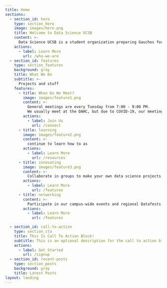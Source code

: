 ```yaml
---
title: Home
sections:
  - section_id: hero
    type: section_hero
    image: images/hero.png
    title: Welcome to Data Science UCSB
    content: >-
      Data Science UCSB is a student organization preparing Gauchos for successful careers in data science and analytics.
    actions:
      - label: Learn More
        url: /who-we-are
  - section_id: features
    type: section_features
    background: gray
    title: What We Do
    subtitle: >-
      Projects and stuff
    features:
      - title: When Do We Meet?
        image: images/feature1.png
        content: >-
          General meetings are every Tuesday from 7:00 - 9:00 PM.
          We usually meet at the DAHC, but due to COVID-19, our meetings are on Zoom.
        actions:
          - label: Join Us
            url: /connect
      - title: learning
        image: images/feature2.png
        content: >-
          continue to learn how to as
        actions:
          - label: Learn More
            url: /resources
      - title: innovating
        image: images/feature3.png
        content: >-
          Collaborate in groups to make your own data science projects.
        actions:
          - label: Learn More
            url: /features
      - title: networking
        content: >-
          Participate in our campus-wide events and regional Datafests.
        actions:
          - label: Learn More
            url: /features

  - section_id: call-to-action
    type: section_cta
    title: This Is Call To Action Block!
    subtitle: This is an optional description for the call to action block.
    actions:
      - label: Get Started
        url: /signup
  - section_id: recent-posts
    type: section_posts
    background: gray
    title: Latest Posts
layout: landing
---
```

